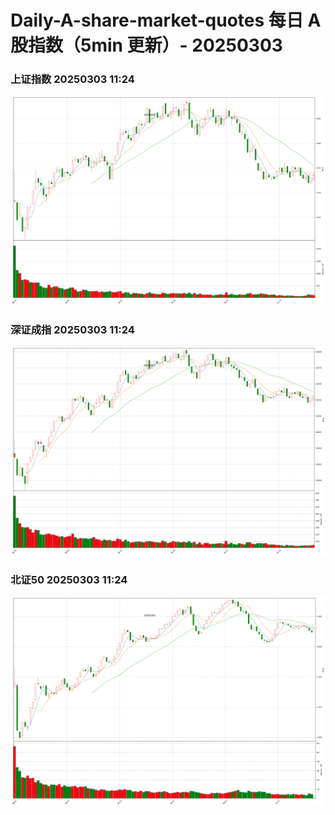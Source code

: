 
# Daily-A-share-market-quotes 每日 A 股指数（5min 更新）- 20250303

### 上证指数 20250303 11:24
![](./fig/2025/3/20250303-sh000001.png)

### 深证成指 20250303 11:24
![](./fig/2025/3/20250303-sz399001.png)

### 北证50 20250303 11:24
![](./fig/2025/3/20250303-bj899050.png)
